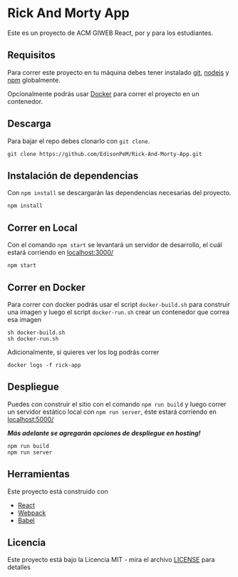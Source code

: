 # Rick And Morty App

Este es un proyecto de ACM GIWEB React, por y para los estudiantes.

## Requisitos

Para correr este proyecto en tu máquina debes tener instalado [git](https://git-scm.com/), [nodejs](https://nodejs.org/es/) y [npm](https://www.npmjs.com/) globalmente.

Opcionalmente podrás usar [Docker](https://www.docker.com/) para correr el proyecto en un contenedor.

## Descarga

Para bajar el repo debes clonarlo con `git clone`.

```
git clone https://github.com/EdisonPeM/Rick-And-Morty-App.git
```

## Instalación de dependencias

Con `npm install` se descargarán las dependencias necesarias del proyecto.

```
npm install
```

## Correr en Local

Con el comando `npm start` se levantará un servidor de desarrollo, el cuál estará corriendo en [localhost:3000/](localhost:3000/)

```
npm start
```

## Correr en Docker

Para correr con docker podrás usar el script `docker-build.sh` para construir una imagen y luego el script `docker-run.sh` crear un contenedor que correa esa imagen

```
sh docker-build.sh
sh docker-run.sh
```

Adicionalmente, si quieres ver los log podrás correr

```
docker logs -f rick-app
```

## Despliegue

Puedes con construir el sitio con el comando `npm run build` y luego correr un servidor estático local con `npm run server`, éste estará corriendo en [localhost:5000/](localhost:5000/)

**_Más adelante se agregarán opciones de despliegue en hosting!_**

```
npm run build
npm run server
```

## Herramientas

Este proyecto está construido con

- [React](https://reactjs.org/)
- [Webpack](http://webpack.js.org/)
- [Babel](https://babeljs.io/)

## Licencia

Este proyecto está bajo la Licencia MIT - mira el archivo [LICENSE](LICENSE) para detalles
